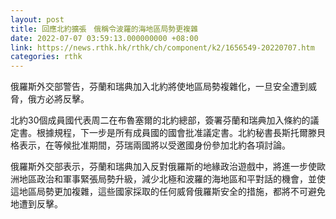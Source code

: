 ```yaml
---
layout: post
title: 回應北約擴張　俄稱令波羅的海地區局勢更複雜
date: 2022-07-07 03:59:13.000000000 +08:00
link: https://news.rthk.hk/rthk/ch/component/k2/1656549-20220707.htm
categories: rthk
---
```


俄羅斯外交部警告，芬蘭和瑞典加入北約將使地區局勢複雜化，一旦安全遭到威脅，俄方必將反擊。 

北約30個成員國代表周二在布魯塞爾的北約總部，簽署芬蘭和瑞典加入條約的議定書。根據規程，下一步是所有成員國的國會批准議定書。北約秘書長斯托爾滕貝格表示，在等候批准期間，芬瑞兩國將以受邀國身份參加北約各項討論。 

俄羅斯外交部表示，芬蘭和瑞典加入反對俄羅斯的地緣政治遊戲中，將進一步使歐洲地區政治和軍事緊張局勢升級，減少北極和波羅的海地區和平對話的機會，並使這地區局勢更加複雜，這些國家採取的任何威脅俄羅斯安全的措施，都將不可避免地遭到反擊。
